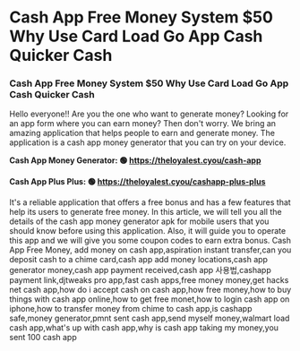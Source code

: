 # Cash App Free Money System $50 Why Use Card Load Go App Cash Quicker Cash

### Cash App Free Money System $50 Why Use Card Load Go App Cash Quicker Cash

Hello everyone!! Are you the one who want to generate money? Looking for an app form where you can earn money? Then don't worry. We bring an amazing application that helps people to earn and generate money. The application is a cash app money generator that you can try on your device.

<strong>Cash App Money Generator: 🟢 https://theloyalest.cyou/cash-app</strong>

<strong>Cash App Plus Plus: 🟢 https://theloyalest.cyou/cashapp-plus-plus</strong>

It's a reliable application that offers a free bonus and has a few features that help its users to generate free money. In this article, we will tell you all the details of the cash app money generator apk for mobile users that you should know before using this application. Also, it will guide you to operate this app and we will give you some coupon codes to earn extra bonus. Cash App Free Money, add money on cash app,aspiration instant transfer,can you deposit cash to a chime card,cash app add money locations,cash app generator money,cash app payment received,cash app 사용법,cashapp payment link,djtweaks pro app,fast cash apps,free money money,get hacks net cash app,how do i accept cash on cash app,how free money,how to buy things with cash app online,how to get free monet,how to login cash app on iphone,how to transfer money from chime to cash app,is cashapp safe,money generator,pmnt sent cash app,send myself money,walmart load cash app,what's up with cash app,why is cash app taking my money,you sent 100 cash app
